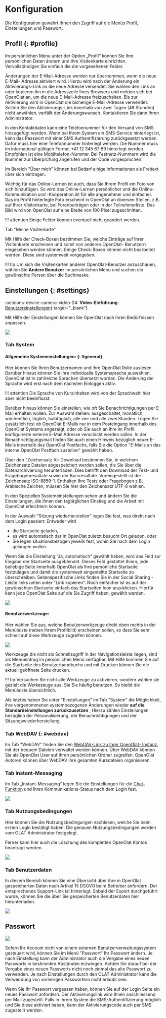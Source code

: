 # Konfiguration

Die Konfiguration gewährt Ihnen den Zugriff auf die Menüs Profil,
Einstellungen und Passwort.  

##  Profil {: #profile}

Im persönlichen Menu unter der Option „Profil“ können Sie Ihre persönlichen
Daten ändern und ihre Visitenkarte einrichten. Vervollständigen Sie einfach
die die vorgesehenen Felder.

Änderungen der E-Mail-Adresse werden nur übernommen, wenn die neue E-Mail-
Adresse aktiviert wird. Hierzu wird nach der Änderung ein Aktivierungs-Link an
die neue Adresse versendet. Sie wählen den Link an oder kopieren ihn in die
Adresszeile Ihres Browsers und melden sich bei OpenOlat an, um die neue
E-Mail-Adresse freizuschalten. Bis zur Aktivierung wird in OpenOlat die
bisherige E-Mail-Adresse verwendet. Sollten Sie den Aktivierungs-Link
innerhalb von zwei Tagen (48 Stunden) nicht anwählen, verfällt der
Änderungswunsch. Kontaktieren Sie dann Ihren Administrator.

In den Kontaktdaten kann eine Telefonnummer für den Versand von SMS
hinzugefügt werden. Wenn bei Ihrem System ein SMS-Service hinterlegt ist, kann
das Passwort mit einer SMS Authentifizierung zurückgesetzt werden. Dafür muss
hier eine Telefonnummer hinterlegt werden. Die Nummer muss im international
gültigen Format +41 12 345 67 89 hinterlegt werden. Empfohlen ist eine
Mobiltelefon-Nummer. Bei Festnetz-Nummern wird die Nummer zur Überprüfung
angerufen und der Code vorgesprochen.

Im Bereich "Über mich" können bei Bedarf einige Informationen als Freitext
über sich eintragen.

Wichtig für das Online-Lernen ist auch, dass Sie Ihrem Profil ein Foto von
sich hinzufügen. So wird das Online-Lernen persönlicher und die Online-
Kommunikation und -Kooperation ist für alle angenehmer und einfacher. Das im
Profil hinterlegte Foto erscheint in OpenOlat an diversen Stellen, z.B. auf
Ihrer Visitenkarte, bei Forenbeiträgen oder in der Teilnehmerliste. Das Bild
wird von OpenOlat auf eine Breite von 100 Pixel zugeschnitten.

  
!!! attention 
	Einige Felder können eventuell nicht geändert werden.

Tab "Meine Visitenkarte"

Mit Hilfe der Check-Boxen bestimmen Sie, welche Einträge auf Ihrer
Visitenkarte erscheinen und somit von anderen OpenOlat- Benutzern eingesehen
werden können. Einige Check-Boxen können nicht bearbeitet werden. Diese sind
systemweit vorgegeben.

!!! tip
	Um sich die Visitenkarten anderer OpenOlat-Benutzer anzuschauen, wählen Sie
	**Andere Benutzer** im persönlichen Menü und suchen die gewünschte Person über
	die Suchmaske.

## Einstellungen {: #settings}

:octicons-device-camera-video-24: **Video-Einführung**: [Benutzereinstellungen](<https://www.youtube.com/embed/7osBJ99FIN8>){:target="_blank”}

Mit Hilfe der Einstellungen können Sie OpenOlat nach Ihren Bedürfnissen
anpassen.

![](assets/Einstellungen_konfigurieren.png)

### Tab System

#### Allgemeine Systemeinstellungen: {: #general}

Hier können Sie Ihren Benutzernamen und Ihre OpenOlat Rolle auslesen. Darüber
hinaus können Sie Ihre individuelle Systemsprache auswählen. OpenOlat ist in
zahlreiche Sprachen übersetzt worden. Die Änderung der Sprache wird erst nach
dem nächsten Einloggen aktiv.

!!! attention 
	Die Sprache von Kursinhalten wird von der Sprachwahl hier aber nicht
	beeinflusst.

Darüber hinaus können Sie einstellen, wie oft Sie Benachrichtigungen per
E-Mail erhalten wollen. Zur Auswahl stehen: ausgeschaltet, monatlich,
wöchentlich, täglich, halbtäglich, alle vier und alle zwei Stunden. Legen Sie
zusätzlich fest ob OpenOlat E-Mails nur in dem Posteingang innerhalb des
OpenOlat Systems angezeigt, oder ob Sie auch an ihre im Profil konfigurierte
externe E-Mail Adresse verschickt werden sollen. In der Benachrichtigungsmail
finden Sie auch einen Hinweis bezüglich neuer E-Mails innerhalb des OpenOlat
Postfachs, falls Sie die Option "E-Mails an das interne OpenOlat Postfach
zustellen" gewählt haben.

Über den "Zeichensatz für Download bestimmen Sie, in welchem Zeichensatz
Dateien abgespeichert werden sollen, die Sie über die Datenarchivierung
herunterladen. Dies betrifft den Download der Test- und Fragebogenresultate
sowie der Kursresultate. Voreingestellt ist der Zeichensatz ISO-8859-1.
Enthalten Ihre Tests oder Fragebogen z.B. Arabische Zeichen, müssen Sie hier
den Zeichensatz UTF-8 wählen.

In den Speziellen Systemeinstellungen sehen und ändern Sie die
Einstellungen, die Ihnen den tagtäglichen Einstieg und die Arbeit mit OpenOlat
erleichtern können.

In der Auswahl "Sitzung wiederherstellen" legen Sie fest, was direkt nach dem
Login passiert: Entweder wird

  * die Startseite geladen,
  * es wird automatisch der in OpenOlat zuletzt besucht Ort geladen, oder
  * Sie legen situationsbezogen jeweils fest, wohin Sie nach dem Login gelangen wollen.

Wenn Sie die Einstellung "Ja, automatisch" gewählt haben, wird das Feld zur
Eingabe der Startseite ausgeblendet. Dieses Feld gestattet Ihnen, jede
beliebige Seite innerhalb OpenOlat als Ihre persönliche Startseite festzulegen
und damit die systemweit eingestellte Startseite zu überschreiben.
Seitenspezifische Links finden Sie in der Social Sharing - Leiste links unten
unter "Link kopieren". Noch einfacher ist es auf der gewünschten Startseite
einfach das Startseiten Icon anzuklicken. Hierfür kann jede OpenOlat Seite auf
die Sie Zugriff haben, gewählt werden.

![](assets/DE_startseite_festlegen.png)

  

#### Benutzerwerkzeuge: 

Hier wählen Sie aus, welche Benutzerwerkzeuge
direkt oben rechts in der Menüleiste (neben Ihrem Profilbild) erscheinen
sollen, so dass Sie sehr schnell auf diese Werkzeuge zugreifen können.

![](assets/Einstellungen_Werkzeug.png)

Werkzeuge die nicht als Schnellzugriff in der Navigationsleiste liegen, sind
als Menüeintrag im persönlichen Menü verfügbar. Mit Hilfe kommen Sie auf die
Startseite des Benutzerhandbuchs und mit Drucken können Sie die aktuell
geöffnete Seite drucken.

!!! tip
	Versuchen Sie nicht alle Werkzeuge zu aktivieren, sondern wählen sie gezielt
	die Werkezeuge aus, Sie Sie häufig benutzen. So bleibt die Menüleiste
	übersichtlich.

Als letztes haben Sie unter "Einstellungen" im Tab "System" die Möglichkeit,
ihre vorgenommenen systembezogenen Änderungen wieder **auf die
Standardeinstellungen zurückzusetzen** , Hierzu zählen Einstellungen bezüglich
der Personalisierung, der Benachrichtigungen und der
Sitzungswiederherstellung.

### Tab WebDAV {: #webdav}

Im Tab "WebDAV" finden Sie den [WebDAV-Link zu Ihrer OpenOlat-
Instanz](../basic_concepts/Using_WebDAV.de.md), mit der bequem Dateien verwaltet werden
können. Über WebDAV können Sie als OpenOlat User auf ihren persönlichen Ordner
zugreifen. OpenOlat Autoren können über WebDAV ihre gesamten Kursdateien
organisieren.

### Tab Instant-Messaging

Im Tab „Instant-Messaging“ legen Sie die Einstellungen für die [Chat-
Funktion](../../manual_admin/administration/Instant_Messaging.de.md) und Ihren Kommunikations-Status nach dem
Login fest.

![](assets/Instant_Status.png)

### Tab Nutzungsbedingungen

Hier können Sie die Nutzungsbedingungen nachlesen, welche Sie beim ersten
Login bestätigt haben. Die genauen Nutzungsbedingungen werden vom OLAT
Administrator festgelegt.

Ferner kann hier auch die Löschung des kompletten OpenOlat Kontos beantragt
werden.

![](assets/Nutzungsbedingungen.jpg)

### Tab Benutzerdaten

In diesem Bereich können Sie eine Übersicht über ihre in OpenOlat
gespeicherten Daten nach Artikel 15 DSGVO beim Betreiber anfordern. Der
entsprechende Support-Link ist hinterlegt. Sobald der Export durchgeführt
wurde, können Sie die über Sie gespeicherten Benutzerdaten hier herunterladen.

![](assets/Benutzerdaten.png)

##   Passwort

![](assets/Passwort_aendern.png)

Sofern Ihr Account nicht von einem externen Benutzerverwaltungssystem
gesteuert wird, können Sie im Menü "Passwort" Ihr Passwort ändern. Je nach
Einstellung kann der Administrator auch die Vergabe eines neuen Passworts in
bestimmten Abständen erzwingen. Achten Sie darauf bei der Vergabe eines neuen
Passworts nicht noch einmal das alte Passwort zu verwenden. Je nach
Einstellungen durch den OLAT Administrator kann die Verwendung von vorherigen
Passwörtern nicht erlaubt sein.

Wenn Sie Ihr Passwort vergessen haben, können Sie auf der Login Seite ein
neues Passwort anfordern. Der Aktivierungslink wird Ihnen anschliessend per
Mail zugestellt. Falls in Ihrem System die SMS-Authentifizierung möglich und
Sie diese aktiviert haben, kann der Aktivierungscode auch per SMS zugestellt
werden.

